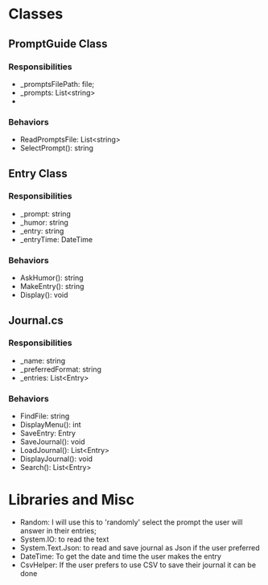 # Classes

## PromptGuide Class

### Responsibilities
<ul>
    <li> _promptsFilePath: file; </li>
    <li> _prompts: List&lt;string&gt;<li>
</ul>

### Behaviors
<ul>
    <li> ReadPromptsFile: List&lt;string&gt;</li>
    <li> SelectPrompt(): string </li>
</ul>

## Entry Class

### Responsibilities
<ul>
    <li> _prompt: string </li>
    <li> _humor: string</li>
    <li> _entry: string</li>
    <li> _entryTime: DateTime </li>
</ul>

### Behaviors
<ul>
    <li> AskHumor(): string </li>
    <li> MakeEntry(): string </li>
    <li> Display(): void </li>
</ul>

## Journal.cs

### Responsibilities
<ul>
    <li> _name: string</li>
    <li> _preferredFormat: string </li>
    <li> _entries: List&lt;Entry&gt;</li>
</ul>

### Behaviors
<ul>
    <li> FindFile: string</li>
    <li> DisplayMenu(): int</li>
    <li> SaveEntry: Entry</li>
    <li> SaveJournal(): void</li>
    <li> LoadJournal(): List&lt;Entry&gt;</li>
    <li> DisplayJournal(): void</li>
    <li> Search(): List&lt;Entry&gt;</li>
</ul>

# Libraries and Misc

<ul>
    <li> Random: I will use this to 'randomly' select the prompt the user will answer in their entries;</li>
    <li> System.IO: to read the text</li>
    <li> System.Text.Json: to read and save journal as Json if the user preferred</li>
    <li> DateTime: To get the date and time the user makes the entry</li>
    <li> CsvHelper: If the user prefers to use CSV to save their journal it can be done</li>
</ul>